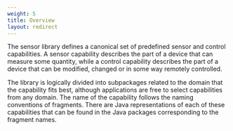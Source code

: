 ```yaml
---
weight: 5
title: Overview
layout: redirect
---
```


The sensor library defines a canonical set of predefined sensor and control capabilities. A sensor capability describes the part of a device that can measure some quantity, while a control capability describes the part of a device that can be modified, changed or in some way remotely controlled.

The library is logically divided into subpackages related to the domain that the capability fits best, although applications are free to select capabilities from any domain. The name of the capability follows the naming conventions of fragments. There are Java representations of each of these capabilities that can be found in the Java packages corresponding to the fragment names.
